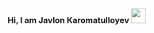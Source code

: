 ### Hi, I am Javlon Karomatulloyev <img src="[https://giphy.com/stickers/hello-wave-hand-gM5qFksULw54NMWyry](https://media2.giphy.com/media/gM5qFksULw54NMWyry/giphy.gif?cid=ecf05e477rn0b1uixqmc8vca047xxspurtldd6ezrn3lzuae&ep=v1_stickers_search&rid=giphy.gif&ct=s)https://media2.giphy.com/media/gM5qFksULw54NMWyry/giphy.gif?cid=ecf05e477rn0b1uixqmc8vca047xxspurtldd6ezrn3lzuae&ep=v1_stickers_search&rid=giphy.gif&ct=s" width="30px">
